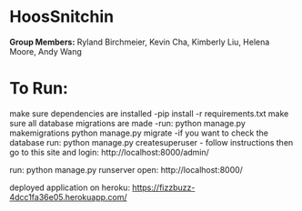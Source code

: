 
# HoosSnitchin

__Group Members:__ Ryland Birchmeier, Kevin Cha, Kimberly Liu, Helena Moore, Andy Wang

# To Run: 
make sure dependencies are installed
  -pip install -r requirements.txt
make sure all database migrations are made 
  -run: python manage.py makemigrations python manage.py migrate
  -if you want to check the database run: python manage.py createsuperuser - follow instructions then go to this site and login: http://localhost:8000/admin/

run: python manage.py runserver
open: http://localhost:8000/

deployed application on heroku: https://fizzbuzz-4dcc1fa36e05.herokuapp.com/


